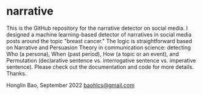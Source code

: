 # narrative
This is the GitHub repository for the narrative detector on social media. I designed a machine learning-based detector of narratives in social media posts around the topic "breast cancer." The logic is straightforward based on Narrative and Persuasion Theory in communication science: detecting Who (a persona), When (past period), How (a topic or an event), and Permutation (declarative sentence vs. interrogative sentence vs. imperative sentence). Please check out the documentation and code for more details. Thanks.

Honglin Bao, September 2022 baohlcs@gmail.com

